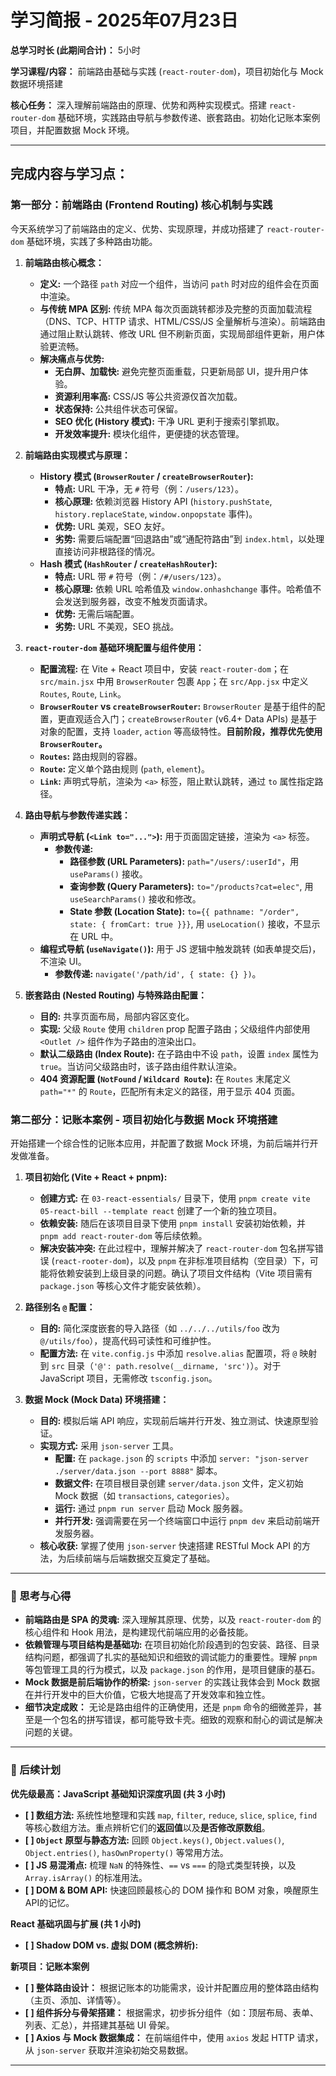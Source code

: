 # 学习简报 - 2025年07月23日

**总学习时长 (此期间合计)：** 5小时

**学习课程/内容：** 前端路由基础与实践 (`react-router-dom`)，项目初始化与 Mock 数据环境搭建

**核心任务：** 深入理解前端路由的原理、优势和两种实现模式。搭建 `react-router-dom` 基础环境，实践路由导航与参数传递、嵌套路由。初始化记账本案例项目，并配置数据 Mock 环境。

---

## 完成内容与学习点：

### **第一部分：前端路由 (Frontend Routing) 核心机制与实践**

今天系统学习了前端路由的定义、优势、实现原理，并成功搭建了 `react-router-dom` 基础环境，实践了多种路由功能。

1.  **前端路由核心概念：**
    *   **定义:** 一个路径 `path` 对应一个组件，当访问 `path` 时对应的组件会在页面中渲染。
    *   **与传统 MPA 区别:** 传统 MPA 每次页面跳转都涉及完整的页面加载流程（DNS、TCP、HTTP 请求、HTML/CSS/JS 全量解析与渲染）。前端路由通过阻止默认跳转、修改 URL 但不刷新页面，实现局部组件更新，用户体验更流畅。
    *   **解决痛点与优势:**
        *   **无白屏、加载快:** 避免完整页面重载，只更新局部 UI，提升用户体验。
        *   **资源利用率高:** CSS/JS 等公共资源仅首次加载。
        *   **状态保持:** 公共组件状态可保留。
        *   **SEO 优化 (History 模式):** 干净 URL 更利于搜索引擎抓取。
        *   **开发效率提升:** 模块化组件，更便捷的状态管理。

2.  **前端路由实现模式与原理：**
    *   **History 模式 (`BrowserRouter` / `createBrowserRouter`):**
        *   **特点:** URL 干净，无 `#` 符号（例：`/users/123`）。
        *   **核心原理:** 依赖浏览器 History API (`history.pushState`, `history.replaceState`, `window.onpopstate` 事件)。
        *   **优势:** URL 美观，SEO 友好。
        *   **劣势:** 需要后端配置“回退路由”或“通配符路由”到 `index.html`，以处理直接访问非根路径的情况。
    *   **Hash 模式 (`HashRouter` / `createHashRouter`):**
        *   **特点:** URL 带 `#` 符号（例：`/#/users/123`）。
        *   **核心原理:** 依赖 URL 哈希值及 `window.onhashchange` 事件。哈希值不会发送到服务器，改变不触发页面请求。
        *   **优势:** 无需后端配置。
        *   **劣势:** URL 不美观，SEO 挑战。

3.  **`react-router-dom` 基础环境配置与组件使用：**
    *   **配置流程:** 在 Vite + React 项目中，安装 `react-router-dom`；在 `src/main.jsx` 中用 `BrowserRouter` 包裹 `App`；在 `src/App.jsx` 中定义 `Routes`, `Route`, `Link`。
    *   **`BrowserRouter` vs `createBrowserRouter`:** `BrowserRouter` 是基于组件的配置，更直观适合入门；`createBrowserRouter` (v6.4+ Data APIs) 是基于对象的配置，支持 `loader`, `action` 等高级特性。**目前阶段，推荐优先使用 `BrowserRouter`。**
    *   **`Routes`:** 路由规则的容器。
    *   **`Route`:** 定义单个路由规则 (`path`, `element`)。
    *   **`Link`:** 声明式导航，渲染为 `<a>` 标签，阻止默认跳转，通过 `to` 属性指定路径。

4.  **路由导航与参数传递实践：**
    *   **声明式导航 (`<Link to="...">`):** 用于页面固定链接，渲染为 `<a>` 标签。
        *   **参数传递:**
            *   **路径参数 (URL Parameters):** `path="/users/:userId"`，用 `useParams()` 接收。
            *   **查询参数 (Query Parameters):** `to="/products?cat=elec"`, 用 `useSearchParams()` 接收和修改。
            *   **State 参数 (Location State):** `to={{ pathname: "/order", state: { fromCart: true }}}`, 用 `useLocation()` 接收，不显示在 URL 中。
    *   **编程式导航 (`useNavigate()`):** 用于 JS 逻辑中触发跳转 (如表单提交后)，不渲染 UI。
        *   **参数传递:** `navigate('/path/id', { state: {} })`。

5.  **嵌套路由 (Nested Routing) 与特殊路由配置：**
    *   **目的:** 共享页面布局，局部内容区变化。
    *   **实现:** 父级 `Route` 使用 `children` prop 配置子路由；父级组件内部使用 `<Outlet />` 组件作为子路由的渲染出口。
    *   **默认二级路由 (Index Route):** 在子路由中不设 `path`，设置 `index` 属性为 `true`。当访问父级路由时，该子路由组件默认渲染。
    *   **404 资源配置 (`NotFound` / `Wildcard Route`):** 在 `Routes` 末尾定义 `path="*"` 的 `Route`，匹配所有未定义的路径，用于显示 404 页面。

### **第二部分：记账本案例 - 项目初始化与数据 Mock 环境搭建**

开始搭建一个综合性的记账本应用，并配置了数据 Mock 环境，为前后端并行开发做准备。

1.  **项目初始化 (Vite + React + pnpm):**
    *   **创建方式:** 在 `03-react-essentials/` 目录下，使用 `pnpm create vite 05-react-bill --template react` 创建了一个新的独立项目。
    *   **依赖安装:** 随后在该项目目录下使用 `pnpm install` 安装初始依赖，并 `pnpm add react-router-dom` 等后续依赖。
    *   **解决安装冲突:** 在此过程中，理解并解决了 `react-router-dom` 包名拼写错误 (`react-rooter-dom`)，以及 `pnpm` 在非标准项目结构（空目录）下，可能将依赖安装到上级目录的问题。确认了项目文件结构（Vite 项目需有 `package.json` 等核心文件才能安装依赖）。

2.  **路径别名 `@` 配置：**
    *   **目的:** 简化深度嵌套的导入路径（如 `../../../utils/foo` 改为 `@/utils/foo`），提高代码可读性和可维护性。
    *   **配置方法:** 在 `vite.config.js` 中添加 `resolve.alias` 配置项，将 `@` 映射到 `src` 目录（`'@': path.resolve(__dirname, 'src')`）。对于 JavaScript 项目，无需修改 `tsconfig.json`。

3.  **数据 Mock (Mock Data) 环境搭建：**
    *   **目的:** 模拟后端 API 响应，实现前后端并行开发、独立测试、快速原型验证。
    *   **实现方式:** 采用 `json-server` 工具。
        *   **配置:** 在 `package.json` 的 `scripts` 中添加 `server: "json-server ./server/data.json --port 8888"` 脚本。
        *   **数据文件:** 在项目根目录创建 `server/data.json` 文件，定义初始 Mock 数据（如 `transactions`, `categories`）。
        *   **运行:** 通过 `pnpm run server` 启动 Mock 服务器。
        *   **并行开发:** 强调需要在另一个终端窗口中运行 `pnpm dev` 来启动前端开发服务器。
    *   **核心收获:** 掌握了使用 `json-server` 快速搭建 RESTful Mock API 的方法，为后续前端与后端数据交互奠定了基础。

---

### 🤔 思考与心得

*   **前端路由是 SPA 的灵魂:** 深入理解其原理、优势，以及 `react-router-dom` 的核心组件和 Hook 用法，是构建现代前端应用的必备技能。
*   **依赖管理与项目结构是基础功:** 在项目初始化阶段遇到的包安装、路径、目录结构问题，都强调了扎实的基础知识和细致的调试能力的重要性。理解 `pnpm` 等包管理工具的行为模式，以及 `package.json` 的作用，是项目健康的基石。
*   **Mock 数据是前后端协作的桥梁:** `json-server` 的实践让我体会到 Mock 数据在并行开发中的巨大价值，它极大地提高了开发效率和独立性。
*   **细节决定成败：** 无论是路由组件的正确使用，还是 `pnpm` 命令的细微差异，甚至是一个包名的拼写错误，都可能导致卡壳。细致的观察和耐心的调试是解决问题的关键。

---

### 🚀 后续计划

**优先级最高：JavaScript 基础知识深度巩固 (共 3 小时)**
*   **[ ] 数组方法:** 系统性地整理和实践 `map`, `filter`, `reduce`, `slice`, `splice`, `find` 等核心数组方法。重点辨析它们的**返回值**以及**是否修改原数组**。
*   **[ ] `Object` 原型与静态方法:** 回顾 `Object.keys()`, `Object.values()`, `Object.entries()`, `hasOwnProperty()` 等常用方法。
*   **[ ] JS 易混淆点:** 梳理 `NaN` 的特殊性、`==` vs `===` 的隐式类型转换，以及 `Array.isArray()` 的标准用法。
*   **[ ] DOM & BOM API:** 快速回顾最核心的 DOM 操作和 BOM 对象，唤醒原生API的记忆。

**React 基础巩固与扩展 (共 1 小时)**
*   **[ ] Shadow DOM vs. 虚拟 DOM (概念辨析):**

**新项目：记账本案例**
*   **[ ] 整体路由设计：** 根据记账本的功能需求，设计并配置应用的整体路由结构（主页、添加、详情等）。
*   **[ ] 组件拆分与骨架搭建：** 根据需求，初步拆分组件（如：顶层布局、表单、列表、汇总），并搭建其基础 UI 骨架。
*   **[ ] Axios 与 Mock 数据集成：** 在前端组件中，使用 `axios` 发起 HTTP 请求，从 `json-server` 获取并渲染初始交易数据。

---